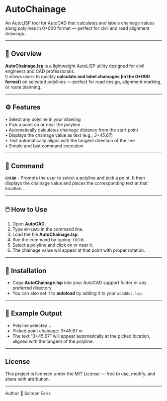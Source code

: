 # AutoChainage
An AutoLISP tool for AutoCAD that calculates and labels chainage values along polylines in 0+000 format — perfect for civil and road alignment drawings.

---

## 📘 Overview  
**AutoChainage.lsp** is a lightweight AutoLISP utility designed for civil engineers and CAD professionals.  
It allows users to quickly **calculate and label chainages (in the 0+000 format)** on selected polylines — perfect for road design, alignment marking, or route planning.

---

## ⚙️ Features  
• Select any polyline in your drawing  
• Pick a point on or near the polyline  
• Automatically calculates chainage distance from the start point  
• Displays the chainage value as text (e.g., *3+45.67*)  
• Text automatically aligns with the tangent direction of the line  
• Simple and fast command execution  

---

## 🧩 Command  

**`CHCHK`** - Prompts the user to select a polyline and pick a point. It then displays the chainage value and places the corresponding text at that location.

---

## 🖱️ How to Use  
1. Open **AutoCAD**.  
2. Type `APPLOAD` in the command line.  
3. Load the file **AutoChainage.lsp**.  
4. Run the command by typing:
   `CHCHK`
5. Select a polyline and click on or near it.
6. The chainage value will appear at that point with proper rotation.

---

## 📁 Installation  
- Copy **AutoChainage.lsp** into your AutoCAD support folder or any preferred directory.  
- You can also set it to **autoload** by adding it to your `acaddoc.lsp`.

---

## 🧮 Example Output  

- Polyline selected...
- Picked point chainage: 3+45.67 m
- The text “3+45.67” will appear automatically at the picked location, aligned with the tangent of the polyline.

---

## License

This project is licensed under the MIT License — free to use, modify, and share with attribution.

---

Author
👤 Salman Faris

